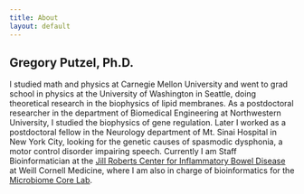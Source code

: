 ```yaml
---
title: About
layout: default
---
```


## Gregory Putzel, Ph.D.

I studied math and physics at Carnegie Mellon University and went to grad school in physics at the University of Washington in Seattle, doing theoretical research in the biophysics of lipid membranes. As a postdoctoral researcher in the department of Biomedical Engineering at Northwestern University, I studied the biophysics of gene regulation. Later I worked as a postdoctoral fellow in the Neurology department of Mt. Sinai Hospital in New York City, looking for the genetic causes of spasmodic dysphonia, a motor control disorder impairing speech. Currently I am Staff Bioinformatician at the [Jill Roberts Center for Inflammatory Bowel Disease](https://robertsinstitute.weill.cornell.edu/) at Weill Cornell Medicine, where I am also in charge of bioinformatics for the [Microbiome Core Lab](https://www.microbiome.weill.cornell.edu/).
